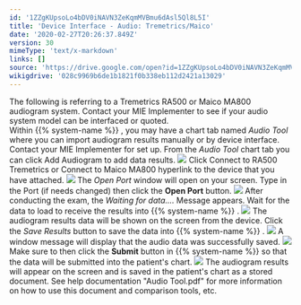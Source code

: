 ```yaml
---
id: '1ZZgKUpsoLo4bDV0iNAVN3ZeKqmMVBmu6dAsl5Ql8L5I'
title: 'Device Interface - Audio: Tremetrics/Maico'
date: '2020-02-27T20:26:37.849Z'
version: 30
mimeType: 'text/x-markdown'
links: []
source: 'https://drive.google.com/open?id=1ZZgKUpsoLo4bDV0iNAVN3ZeKqmMVBmu6dAsl5Ql8L5I'
wikigdrive: '028c9969b6de1b1821f0b338eb112d2421a13029'
---
```

The following is referring to a Tremetrics RA500 or Maico MA800 audiogram system. Contact your MIE Implementer to see if your audio system model can be interfaced or quoted.  
Within {{% system-name %}} , you may have a chart tab named *Audio Tool* where you can import audiogram results manually or by device interface. Contact your MIE Implementer for set up. From the *Audio Tool* chart tab you can click Add Audiogram to add data results.
![](../device-interface-audio-tremetrics-maico.assets/63f90f377c62e7b16442edce0c25dd33.png)
Click Connect to RA500 Tremetrics or Connect to Maico MA800 hyperlink to the device that you have attached.
![](../device-interface-audio-tremetrics-maico.assets/507a34e1b2e3df33db6d1c8339356c55.png)
The *Open Port* window will open on your screen. Type in the Port (if needs changed) then click the **Open Port** button.
![](../device-interface-audio-tremetrics-maico.assets/cf9e17000da83b8b1237956b71acf9c9.png)
After conducting the exam, the *Waiting for data….* Message appears. Wait for the data to load to receive the results into {{% system-name %}} .
![](../device-interface-audio-tremetrics-maico.assets/f74f380757ccb4127c4fe3d9298fa3cd.png)
The audiogram results data will be shown on the screen from the device. Click the *Save Results* button to save the data into {{% system-name %}} .
![](../device-interface-audio-tremetrics-maico.assets/8e8380dc286cb1bf8a0597abf5de0889.png)
A window message will display that the audio data was successfully saved.
![](../device-interface-audio-tremetrics-maico.assets/bf23e82bc14b50729279d0f26e6a60a0.png)
Make sure to then click the **Submit** button in {{% system-name %}} so that the data will be submitted into the patient's chart.
![](../device-interface-audio-tremetrics-maico.assets/d74811459929c33e89aa25b04547f24f.png)
The audiogram results will appear on the screen and is saved in the patient's chart as a stored document. See help documentation "Audio Tool.pdf" for more information on how to use this document and comparison tools, etc.
